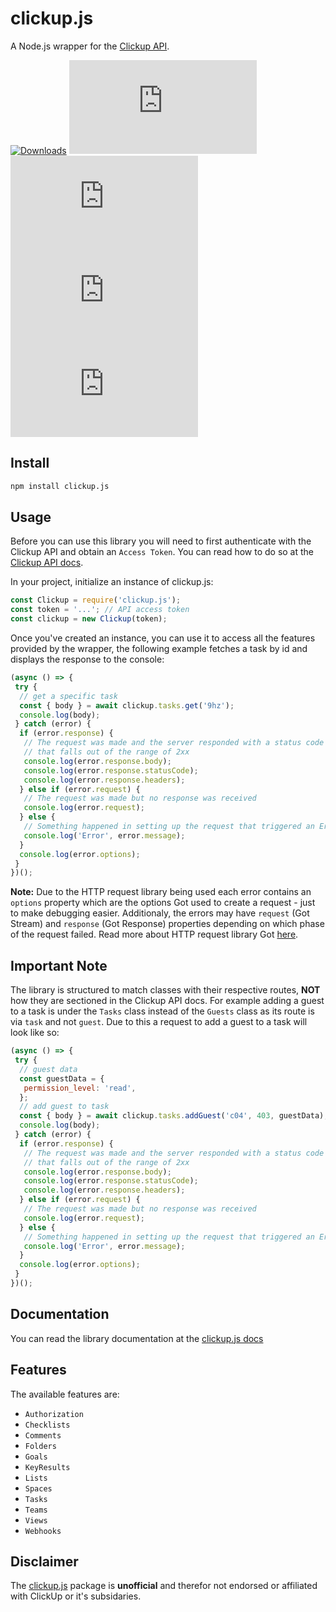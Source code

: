 # clickup.js

A Node.js wrapper for the [Clickup API](https://clickup.com/api).

[![Downloads](https://img.shields.io/npm/dm/clickup.js.svg?style=for-the-badge)](https://www.npmjs.com/package/clickup.js)
[![Install size](https://img.shields.io/bundlephobia/min/clickup.js?style=for-the-badge)](https://packagephobia.now.sh/result?p=clickup.js)
![GitHub package.json version](https://img.shields.io/github/package-json/v/ComfortablyCoding/clickup.js?style=for-the-badge) ![Dependancies](https://img.shields.io/david/ComfortablyCoding/clickup.js?style=for-the-badge)
![NPM](https://img.shields.io/npm/l/clickup.js?style=for-the-badge)

## Install

```sh
npm install clickup.js
```

## Usage

Before you can use this library you will need to first authenticate with the Clickup API and obtain an `Access Token`. You can read how to do so at the [Clickup API docs](https://clickup.com/api).

In your project, initialize an instance of clickup.js:

```js
const Clickup = require('clickup.js');
const token = '...'; // API access token
const clickup = new Clickup(token);
```

Once you've created an instance, you can use it to access all the features provided by the wrapper, the following example fetches a task by id and displays the response to the console:

```js
(async () => {
 try {
  // get a specific task
  const { body } = await clickup.tasks.get('9hz');
  console.log(body);
 } catch (error) {
  if (error.response) {
   // The request was made and the server responded with a status code
   // that falls out of the range of 2xx
   console.log(error.response.body);
   console.log(error.response.statusCode);
   console.log(error.response.headers);
  } else if (error.request) {
   // The request was made but no response was received
   console.log(error.request);
  } else {
   // Something happened in setting up the request that triggered an Error
   console.log('Error', error.message);
  }
  console.log(error.options);
 }
})();
```

**Note:** Due to the HTTP request library being used each error contains an `options` property which are the options Got used to create a request - just to make debugging easier. Additionaly, the errors may have `request` (Got Stream) and `response` (Got Response) properties depending on which phase of the request failed. Read more about HTTP request library Got [here](https://github.com/sindresorhus/got).

## Important Note

The library is structured to match classes with their respective routes, **NOT** how they are sectioned in the Clickup API docs. For example adding a guest to a task is under the `Tasks` class instead of the `Guests` class as its route is via `task` and not `guest`. Due to this a request to add a guest to a task will look like so:

```js
(async () => {
 try {
  // guest data
  const guestData = {
   permission_level: 'read',
  };
  // add guest to task
  const { body } = await clickup.tasks.addGuest('c04', 403, guestData);
  console.log(body);
 } catch (error) {
  if (error.response) {
   // The request was made and the server responded with a status code
   // that falls out of the range of 2xx
   console.log(error.response.body);
   console.log(error.response.statusCode);
   console.log(error.response.headers);
  } else if (error.request) {
   // The request was made but no response was received
   console.log(error.request);
  } else {
   // Something happened in setting up the request that triggered an Error
   console.log('Error', error.message);
  }
  console.log(error.options);
 }
})();
```

## Documentation

You can read the library documentation at the [clickup.js docs](https://comfortablycoding.github.io/clickup.js)

## Features

The available features are:

- `Authorization`
- `Checklists`
- `Comments`
- `Folders`
- `Goals`
- `KeyResults`
- `Lists`
- `Spaces`
- `Tasks`
- `Teams`
- `Views`
- `Webhooks`

## Disclaimer

The [clickup.js](https://github.com/ComfortablyCoding/clickup.js) package is **unofficial** and therefor not endorsed or affiliated with ClickUp or it's subsidaries.
